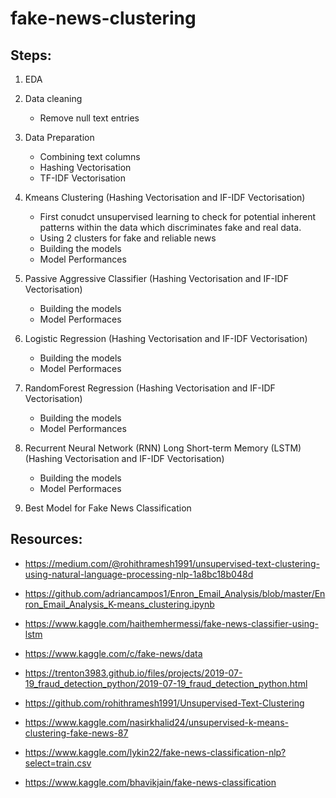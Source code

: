 # fake-news-clustering
 
 ## Steps:
 1. EDA

 2. Data cleaning

    - Remove null text entries

3.  Data Preparation

    - Combining text columns
    - Hashing Vectorisation
    - TF-IDF Vectorisation

4. Kmeans Clustering (Hashing Vectorisation and IF-IDF Vectorisation)

    - First conudct unsupervised learning to check for potential inherent patterns within the data which discriminates fake and real data.
    - Using 2 clusters for fake and reliable news
    - Building the models
    - Model Performances

5. Passive Aggressive Classifier (Hashing Vectorisation and IF-IDF Vectorisation)

    - Building the models
    - Model Performaces

6. Logistic Regression (Hashing Vectorisation and IF-IDF Vectorisation)

    - Building the models
    - Model Performaces

7. RandomForest Regression (Hashing Vectorisation and IF-IDF Vectorisation)

    - Building the models
    - Model Performances

8. Recurrent Neural Network (RNN) Long Short-term Memory (LSTM) (Hashing Vectorisation and IF-IDF Vectorisation)

    - Building the models
    - Model Performaces

9. Best Model for Fake News Classification


## Resources:
- https://medium.com/@rohithramesh1991/unsupervised-text-clustering-using-natural-language-processing-nlp-1a8bc18b048d

- https://github.com/adriancampos1/Enron_Email_Analysis/blob/master/Enron_Email_Analysis_K-means_clustering.ipynb

- https://www.kaggle.com/haithemhermessi/fake-news-classifier-using-lstm

- https://www.kaggle.com/c/fake-news/data

- https://trenton3983.github.io/files/projects/2019-07-19_fraud_detection_python/2019-07-19_fraud_detection_python.html

- https://github.com/rohithramesh1991/Unsupervised-Text-Clustering

- https://www.kaggle.com/nasirkhalid24/unsupervised-k-means-clustering-fake-news-87

- https://www.kaggle.com/lykin22/fake-news-classification-nlp?select=train.csv

- https://www.kaggle.com/bhavikjain/fake-news-classification 

